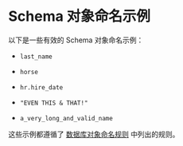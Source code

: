 Schema 对象命名示例 
==================================



以下是一些有效的 Schema 对象命名示例：

* `last_name`

* `horse`

* `hr.hire_date`

* `"EVEN THIS & THAT!"`

* `a_very_long_and_valid_name`




这些示例都遵循了 [数据库对象命名规则](/zh-CN/11.sql-reference-oracle-mode/3.basic-elements-1/8.database-naming-convention/2.database-object-naming-rules.md) 中列出的规则。
